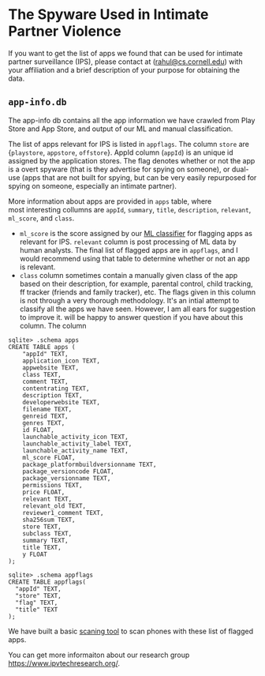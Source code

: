 # The Spyware Used in Intimate Partner Violence
If you want to get the list of apps we found that can be used for intimate
partner surveillance (IPS), please contact at (rahul@cs.cornell.edu) with your
affiliation and a brief description of your purpose for obtaining the data.


## `app-info.db`
The app-info db contains all the app information we have crawled from Play Store
and App Store, and output of our ML and manual classification. 

The list of apps relevant for IPS is listed in
`appflags`.  The column `store` are {`playstore`, `appstore`, `offstore`}. AppId
column (`appId`) is an unique id assigned by the application stores. The flag
denotes whether or not the app is a overt spyware (that is they advertise for
spying on someone), or dual-use (apps that are not built for spying, but can be
very easily repurposed for spying on someone, especially an intimate partner).


More information about apps are provided in `apps` table, where  
most interesting collumns are `appId`, `summary`, `title`, `description`,
`relevant`, `ml_score`, and `class`.
* `ml_score` is the score assigned by our [ML
  classifier](https://github.com/rchatterjee/appscraper/tree/master/ml) for
  flagging apps as relevant for IPS. `relevant` column is post processing of ML
  data by human analysts.  The final list of flagged apps are in `appflags`, and
  I would recommend using that table to determine whether or not an app is
  relevant.
* `class` column sometimes contain a manually given class of the app based on
  their description, for example, parental control, child tracking, ff tracker
  (friends and family tracker), etc. The flags given in this column is not
  through a very thorough methodology. It's an intial attempt to classify all
  the apps we have seen. However, I am all ears for suggestion to improve it.
  will be happy to answer question if you have about this column. The column

```sqlite
sqlite> .schema apps
CREATE TABLE apps (
	"appId" TEXT, 
	application_icon TEXT, 
	appwebsite TEXT, 
	class TEXT, 
	comment TEXT, 
	contentrating TEXT, 
	description TEXT, 
	developerwebsite TEXT, 
	filename TEXT, 
	genreid TEXT, 
	genres TEXT, 
	id FLOAT, 
	launchable_activity_icon TEXT, 
	launchable_activity_label TEXT, 
	launchable_activity_name TEXT, 
	ml_score FLOAT, 
	package_platformbuildversionname TEXT, 
	package_versioncode FLOAT, 
	package_versionname TEXT, 
	permissions TEXT, 
	price FLOAT, 
	relevant TEXT, 
	relevant_old TEXT, 
	reviewer1_comment TEXT, 
	sha256sum TEXT, 
	store TEXT, 
	subclass TEXT, 
	summary TEXT, 
	title TEXT, 
	y FLOAT
);

sqlite> .schema appflags
CREATE TABLE appflags(
  "appId" TEXT,
  "store" TEXT,
  "flag" TEXT,
  "title" TEXT
);
```

We have built a basic [scaning
tool](https://github.com/rchatterjee/phone_scanner) to scan phones with these
list of flagged apps. 


You can get more informaiton about our research group https://www.ipvtechresearch.org/. 
